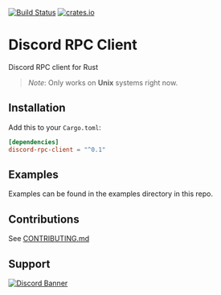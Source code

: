 [![Build Status][travis-ci-badge]][travis-ci-page] [![crates.io][crates-io-badge]][crates-io-page]

# Discord RPC Client

Discord RPC client for Rust

> *Note*: Only works on **Unix** systems right now.

## Installation

Add this to your `Cargo.toml`:

```toml
[dependencies]
discord-rpc-client = "^0.1"
```

## Examples

Examples can be found in the examples directory in this repo.

## Contributions

See [CONTRIBUTING.md](CONTRIBUTING.md)

## Support

[![Discord Banner][discord-banner]][discord-invite]


<!-- links -->

[gitlab-ci-badge]: https://gitlab.com/valeth/discord-rpc-client.rs/badges/master/pipeline.svg
[gitlab-repo-master]: https://gitlab.com/valeth/discord-rpc-client.rs/commits/master
[crates-io-badge]: https://img.shields.io/crates/v/discord-rpc-client.svg
[crates-io-page]: https://crates.io/crates/discord-rpc-client
[travis-ci-badge]: https://travis-ci.org/valeth/discord-rpc-client.rs.svg?branch=master
[travis-ci-page]: https://travis-ci.org/valeth/discord-rpc-client.rs
[discord-invite]: https://discordapp.com/invite/zfavwrA
[discord-banner]: https://discordapp.com/api/guilds/200751504175398912/widget.png?style=banner2
